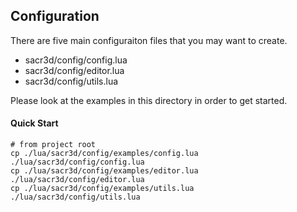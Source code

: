 ## Configuration

There are five main configuraiton files that you may want to create.

- sacr3d/config/config.lua
- sacr3d/config/editor.lua
- sacr3d/config/utils.lua

Please look at the examples in this directory in order to get started.

#### Quick Start

```
# from project root
cp ./lua/sacr3d/config/examples/config.lua ./lua/sacr3d/config/config.lua
cp ./lua/sacr3d/config/examples/editor.lua ./lua/sacr3d/config/editor.lua
cp ./lua/sacr3d/config/examples/utils.lua ./lua/sacr3d/config/utils.lua
```
